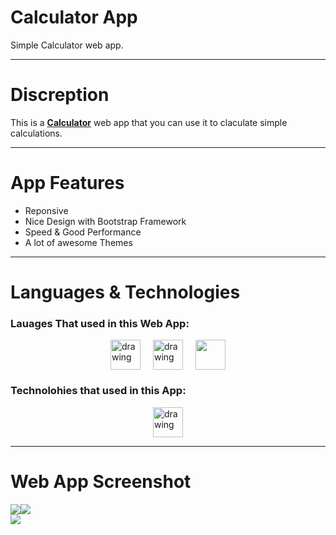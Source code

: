 # Calculator App

Simple Calculator web app.

---

# Discreption

This is a [**Calculator**](https://calculator-six-rosy.vercel.app/) web app that you can use it to claculate simple calculations.

---

# App Features

- Reponsive
- Nice Design with Bootstrap Framework
- Speed & Good Performance
- A lot of awesome Themes

---

# Languages & Technologies

### Lauages That used in this Web App:

<div style="display: flex; justify-content: center; align-items: center; gap: 20px;">
  <a href="https://developer.mozilla.org/en-US/docs/Web/HTML"><img src="https://img.icons8.com/color/48/000000/html-5--v1.png" alt="drawing" width="48" height="48"/></a>
  <a href="https://developer.mozilla.org/en-US/docs/Web/CSS?retiredLocale=ar"><img src="https://img.icons8.com/color/48/000000/css3.png" alt="drawing" width="48" height="48"/></a>
  <a href="https://www.javascript.com/"><img src="https://img.icons8.com/color/48/000000/javascript--v2.png" width="48" height="48"/></a>
</div>

### Technolohies that used in this App:

<div style="display: flex; justify-content: center; align-items: center; gap: 20px;">
  <a href="https://reactjs.org/"><img src="https://cdn-icons-png.flaticon.com/512/3334/3334886.png" alt="drawing" width="48" height="48"/></a>
</div>

---

# Web App Screenshot

<div>
  <div style="display: flex; justify-content: start; gap-2; align-items: center;">
    <img src="https://github.com/ahmedmohmd/calculator-app/blob/main/screenshots/one.png?raw=true"/>
    <img src="https://github.com/ahmedmohmd/calculator-app/blob/main/screenshots/two.png?raw=true"/>
  </div>
  <img src="https://github.com/ahmedmohmd/calculator-app/blob/main/screenshots/three.png?raw=true"/>
</div>

<!-- ![App Screenshot](https://github.com/ahmedmohmd/calculator/blob/main/app-screenshot.png?raw=true) -->
